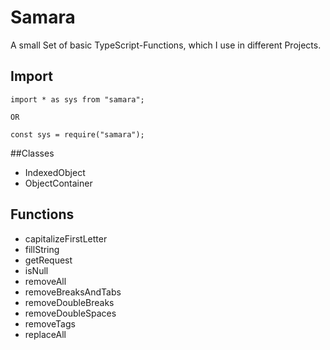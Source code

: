 # Samara

A small Set of basic TypeScript-Functions, which I use in different Projects.

## Import
```
import * as sys from "samara";

OR

const sys = require("samara");
``` 

##Classes
- IndexedObject
- ObjectContainer

## Functions
- capitalizeFirstLetter
- fillString
- getRequest
- isNull
- removeAll
- removeBreaksAndTabs
- removeDoubleBreaks
- removeDoubleSpaces
- removeTags
- replaceAll
